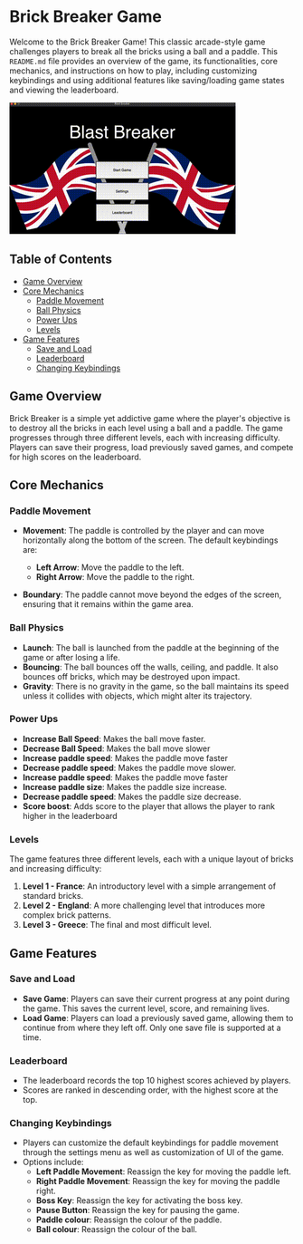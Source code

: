 # Brick Breaker Game

Welcome to the Brick Breaker Game! This classic arcade-style game challenges players to break all the bricks using a ball and a paddle. This `README.md` file provides an overview of the game, its functionalities, core mechanics, and instructions on how to play, including customizing keybindings and using additional features like saving/loading game states and viewing the leaderboard.

![Demo GIF](/brick_breaker_game/Demo.gif)

## Table of Contents

- [Game Overview](#game-overview)
- [Core Mechanics](#core-mechanics)
  - [Paddle Movement](#paddle-movement)
  - [Ball Physics](#ball-physics)
  - [Power Ups](#power-ups)
  - [Levels](#levels)
- [Game Features](#game-features)
  - [Save and Load](#save-and-load)
  - [Leaderboard](#leaderboard)
  - [Changing Keybindings](#changing-keybindings)

## Game Overview

Brick Breaker is a simple yet addictive game where the player's objective is to destroy all the bricks in each level using a ball and a paddle. The game progresses through three different levels, each with increasing difficulty. Players can save their progress, load previously saved games, and compete for high scores on the leaderboard.

## Core Mechanics

### Paddle Movement

- **Movement**: The paddle is controlled by the player and can move horizontally along the bottom of the screen. The default keybindings are:
  - **Left Arrow**: Move the paddle to the left.
  - **Right Arrow**: Move the paddle to the right.
  
- **Boundary**: The paddle cannot move beyond the edges of the screen, ensuring that it remains within the game area.

### Ball Physics

- **Launch**: The ball is launched from the paddle at the beginning of the game or after losing a life.
- **Bouncing**: The ball bounces off the walls, ceiling, and paddle. It also bounces off bricks, which may be destroyed upon impact.
- **Gravity**: There is no gravity in the game, so the ball maintains its speed unless it collides with objects, which might alter its trajectory.

### Power Ups

- **Increase Ball Speed**: Makes the ball move faster.
- **Decrease Ball Speed**: Makes the ball move slower
- **Increase paddle speed**: Makes the paddle move faster
- **Decrease paddle speed**: Makes the paddle move slower.
- **Increase paddle speed**: Makes the paddle move faster
- **Increase paddle size**: Makes the paddle size increase.
- **Decrease paddle speed**: Makes the paddle size decrease.
- **Score boost**: Adds score to the player that allows the player to rank higher in the leaderboard



### Levels

The game features three different levels, each with a unique layout of bricks and increasing difficulty:

1. **Level 1 - France**: An introductory level with a simple arrangement of standard bricks.
2. **Level 2 - England**: A more challenging level that introduces more complex brick patterns.
3. **Level 3 - Greece**: The final and most difficult level.

## Game Features

### Save and Load

- **Save Game**: Players can save their current progress at any point during the game. This saves the current level, score, and remaining lives.
- **Load Game**: Players can load a previously saved game, allowing them to continue from where they left off. Only one save file is supported at a time.

### Leaderboard

- The leaderboard records the top 10 highest scores achieved by players.
- Scores are ranked in descending order, with the highest score at the top.

### Changing Keybindings

- Players can customize the default keybindings for paddle movement through the settings menu as well as customization of UI of the game.
- Options include:
  - **Left Paddle Movement**: Reassign the key for moving the paddle left.
  - **Right Paddle Movement**: Reassign the key for moving the paddle right.
  - **Boss Key**: Reassign the key for activating the boss key.
  - **Pause Button**: Reassign the key for pausing the game.
  - **Paddle colour**: Reassign the colour of the paddle.
  - **Ball colour**: Reassign the colour of the ball.

  



